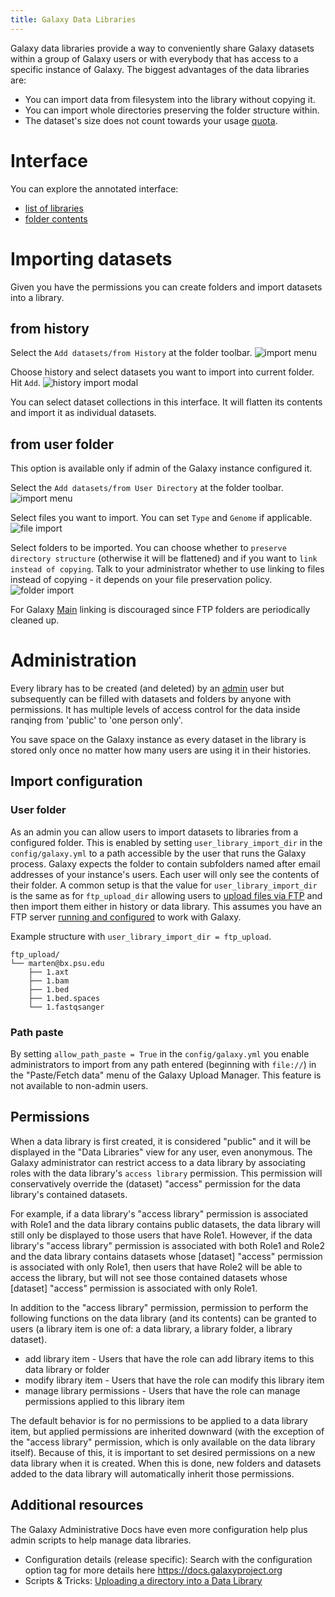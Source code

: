 ```yaml
---
title: Galaxy Data Libraries
---
```

Galaxy data libraries provide a way to conveniently share Galaxy datasets within a group of Galaxy users or with everybody that has access to a specific instance of Galaxy. The biggest advantages of the data libraries are:

* You can import data from filesystem into the library without copying it.
* You can import whole directories preserving the folder structure within.
* The dataset's size does not count towards your usage [quota](/admin/disk-quotas/).

# Interface

You can explore the annotated interface:

* [list of libraries](/data-libraries/screen/list-of-libraries/)
* [folder contents](/data-libraries/screen/folder-contents/)

# Importing datasets

Given you have the permissions you can create folders and import datasets into a library.

## from history

Select the `Add datasets/from History` at the folder toolbar.
![import menu](./import-menu.png)

Choose history and select datasets you want to import into current folder. Hit `Add`.
![history import modal](./history-import-modal.png)

<div class="alert alert-info" role="alert">
You can select dataset collections in this interface. It will flatten its contents and import it as individual datasets.
</div>

## from user folder

This option is available only if admin of the Galaxy instance configured it.

Select the `Add datasets/from User Directory` at the folder toolbar.  
![import menu](./import-menu.png)

Select files you want to import. You can set `Type` and `Genome` if applicable.  
![file import](./file-import.png)

Select folders to be imported. You can choose whether to `preserve directory structure` (otherwise it will be flattened) and if you want to `link instead of copying`. Talk to your administrator whether to use linking to files instead of copying - it depends on your file preservation policy.  
![folder import](./folder-import.png)

<div class="alert alert-warning trim-p" role="alert">

For Galaxy [Main](/main/) linking is discouraged since FTP folders are periodically cleaned up.

</div>

# Administration

Every library has to be created (and deleted) by an [admin](/admin/) user but subsequently can be filled with datasets and folders by anyone with permissions. It has multiple levels of access control for the data inside ranqing from 'public' to 'one person only'.

<div class="alert alert-info" role="alert">
You save space on the Galaxy instance as every dataset in the library is stored only once no matter how many users are using it in their histories.
</div>

## Import configuration

### User folder

As an admin you can allow users to import datasets to libraries from a configured folder. This is enabled by setting
`user_library_import_dir` in the `config/galaxy.yml` to a path accessible by the user that runs the Galaxy process.
Galaxy expects the folder to contain subfolders named after email addresses of your instance's users. Each user will only see the contents of their folder. A common setup is that the value for `user_library_import_dir` is the same as for `ftp_upload_dir` allowing users to [upload files via FTP](/ftp-upload/) and then import them either in history or data library. This assumes you have an FTP server [running and configured](/admin/config/upload-via-ftp/) to work with Galaxy.

Example structure with `user_library_import_dir = ftp_upload`.

```
ftp_upload/
└── marten@bx.psu.edu
    ├── 1.axt
    ├── 1.bam
    ├── 1.bed
    ├── 1.bed.spaces
    └── 1.fastqsanger
```

### Path paste

By setting `allow_path_paste = True` in the `config/galaxy.yml` you enable administrators to import from any path entered (beginning with `file://`) in the "Paste/Fetch data" menu of the Galaxy Upload Manager. This feature is not available to non-admin users.

## Permissions

When a data library is first created, it is considered "public" and it will be displayed in the "Data Libraries" view for any user, even anonymous. The Galaxy administrator can restrict access to a data library by associating roles with the data library's `access library` permission. This permission will conservatively override the (dataset) "access" permission for the data library's contained datasets.

For example, if a data library's "access library" permission is associated with Role1 and the data library contains public datasets, the data library will still only be displayed to those users that have Role1. However, if the data library's "access library" permission is associated with both Role1 and Role2 and the data library contains datasets whose [dataset] "access" permission is associated with only Role1, then users that have Role2 will be able to access the library, but will not see those contained datasets whose [dataset] "access" permission is associated with only Role1.

In addition to the "access library" permission, permission to perform the following functions on the data library (and its contents) can be granted to users (a library item is one of: a data library, a library folder, a library dataset).

* add library item - Users that have the role can add library items to this data library or folder
* modify library item - Users that have the role can modify this library item
* manage library permissions - Users that have the role can manage permissions applied to this library item

The default behavior is for no permissions to be applied to a data library item, but applied permissions are inherited
downward (with the exception of the "access library" permission, which is only available on the data library itself).
Because of this, it is important to set desired permissions on a new data library when it is created.  When this is done,
new folders and datasets added to the data library will automatically inherit those permissions.

## Additional resources

The Galaxy Administrative Docs have even more configuration help plus admin scripts to help manage data libraries.

* Configuration details (release specific): Search with the configuration option tag for more details here https://docs.galaxyproject.org
* Scripts & Tricks: [Uploading a directory into a Data Library](https://docs.galaxyproject.org/en/latest/admin/useful_scripts.html#uploading-a-directory-into-a-data-library)

